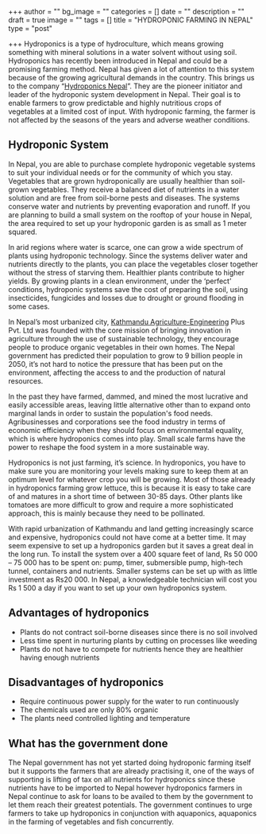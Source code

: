 +++
author = ""
bg_image = ""
categories = []
date = ""
description = ""
draft = true
image = ""
tags = []
title = "HYDROPONIC FARMING IN NEPAL"
type = "post"

+++
Hydroponics is a type of hydroculture, which means growing something with mineral solutions in a water solvent without using soil. Hydroponics has recently been introduced in Nepal and could be a promising farming method. Nepal has given a lot of attention to this system because of the growing agricultural demands in the country. This brings us to the company “[Hydroponics Nepal](https://hydroponicsnepal.com/)”. They are the pioneer initiator and leader of the hydroponic system development in Nepal. Their goal is to enable farmers to grow predictable and highly nutritious crops of vegetables at a limited cost of input. With hydroponic farming, the farmer is not affected by the seasons of the years and adverse weather conditions.

## Hydroponic System

In Nepal, you are able to purchase complete hydroponic vegetable systems to suit your individual needs or for the community of which you stay. Vegetables that are grown hydroponically are usually healthier than soil-grown vegetables. They receive a balanced diet of nutrients in a water solution and are free from soil-borne pests and diseases. The systems conserve water and nutrients by preventing evaporation and runoff. If you are planning to build a small system on the rooftop of your house in Nepal, the area required to set up your hydroponic garden is as small as 1 meter squared.

In arid regions where water is scarce, one can grow a wide spectrum of plants using hydroponic technology. Since the systems deliver water and nutrients directly to the plants, you can place the vegetables closer together without the stress of starving them. Healthier plants contribute to higher yields. By growing plants in a clean environment, under the ‘perfect’ conditions, hydroponic systems save the cost of preparing the soil, using insecticides, fungicides and losses due to drought or ground flooding in some cases.

In Nepal’s most urbanized city, [Kathmandu Agriculture-Engineering](https://www.facebook.com/Nepalese-Society-of-Agricultural-Engineers-219526304764207/) Plus Pvt. Ltd was founded with the core mission of bringing innovation in agriculture through the use of sustainable technology, they encourage people to produce organic vegetables in their own homes. The Nepal government has predicted their population to grow to 9 billion people in 2050, it’s not hard to notice the pressure that has been put on the environment, affecting the access to and the production of natural resources. 

In the past they have farmed, dammed, and mined the most lucrative and easily accessible areas, leaving little alternative other than to expand onto marginal lands in order to sustain the population's food needs. Agribusinesses and corporations see the food industry in terms of economic efficiency when they should focus on environmental equality, which is where hydroponics comes into play. Small scale farms have the power to reshape the food system in a more sustainable way.

Hydroponics is not just farming, it’s science. In hydroponics, you have to make sure you are monitoring your levels making sure to keep them at an optimum level for whatever crop you will be growing. Most of those already in hydroponics farming grow lettuce, this is because it is easy to take care of and matures in a short time of between 30-85 days. Other plants like tomatoes are more difficult to grow and require a more sophisticated approach, this is mainly because they need to be pollinated.

With rapid urbanization of Kathmandu and land getting increasingly scarce and expensive, hydroponics could not have come at a better time. It may seem expensive to set up a hydroponics garden but it saves a great deal in the long run. To install the system over a 400 square feet of land, Rs 50 000 – 75 000 has to be spent on: pump, timer, submersible pump, high-tech tunnel, containers and nutrients. Smaller systems can be set up with as little investment as Rs20 000. In Nepal, a knowledgeable technician will cost you Rs 1 500 a day if you want to set up your own hydroponics system.

## Advantages of hydroponics

* Plants do not contract soil-borne diseases since there is no soil involved
* Less time spent in nurturing plants by cutting on processes like weeding
* Plants do not have to compete for nutrients hence they are healthier having enough nutrients

## Disadvantages of hydroponics

* Require continuous power supply for the water to run continuously
* The chemicals used are only 80% organic
* The plants need controlled lighting and temperature

## What has the government done

The Nepal government has not yet started doing hydroponic farming itself but it supports the farmers that are already practising it, one of the ways of supporting is lifting of tax on all nutrients for hydroponics since these nutrients have to be imported to Nepal however hydroponics farmers in Nepal continue to ask for loans to be availed to them by the government to let them reach their greatest potentials. The government continues to urge farmers to take up hydroponics in conjunction with aquaponics, aquaponics in the farming of vegetables and fish concurrently.